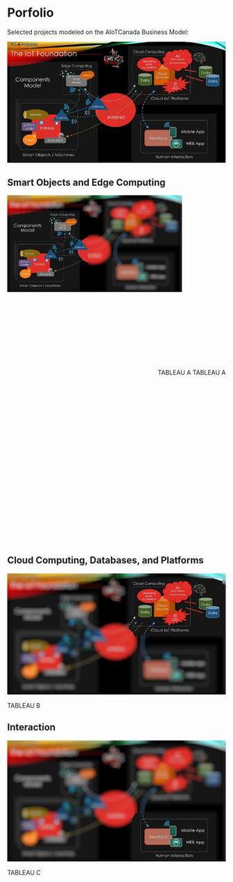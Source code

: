 # Porfolio

Selected projects modeled on the  AIoTCanada Business Model:

![Modèle d'AIoTCanada](img/model1.jpg "Modèle d'AIoTCanada")

## Smart Objects and Edge Computing

<div style="width: 100%;overflow:auto;">
    <div style="float:left; width: 80%; height: 400px;">
        <img src="img/model1a.jpg" alt="Modèle d'AIoTCanada">
    </div>
    <div style="float:right; height: 400px;">
        TABLEAU A
        TABLEAU A
    </div>
    <div style="clear: both;"></div>
</div>





## Cloud Computing, Databases, and Platforms

![Modèle d'AIoTCanada](img/model1b.jpg "Modèle d'AIoTCanada")

TABLEAU B

## Interaction
 
![Modèle d'AIoTCanada](img/model1c.jpg "Modèle d'AIoTCanada")

TABLEAU C
